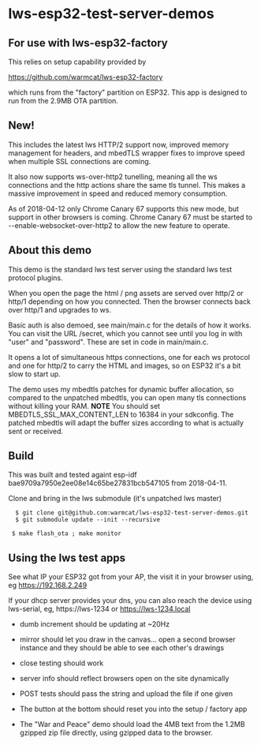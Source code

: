 lws-esp32-test-server-demos
===========================

## For use with lws-esp32-factory

This relies on setup capability provided by

https://github.com/warmcat/lws-esp32-factory

which runs from the "factory" partition on ESP32.  This app is
designed to run from the 2.9MB OTA partition.

## New!

This includes the latest lws HTTP/2 support now, improved
memory management for headers, and mbedTLS wrapper fixes to
improve speed when multiple SSL connections are coming.

It also now supports ws-over-http2 tunelling, meaning all
the ws connections and the http actions share the same tls
tunnel.  This makes a massive improvement in speed and
reduced memory consumption.

As of 2018-04-12 only Chrome Canary 67 supports this new
mode, but support in other browsers is coming.  Chrome
Canary 67 must be started to --enable-websocket-over-http2 to
allow the new feature to operate.

## About this demo

This demo is the standard lws test server using the standard lws test
protocol plugins.

When you open the page the html / png assets are served over http/2
or http/1 depending on how you connected.  Then the browser connects
back over http/1 and upgrades to ws.

Basic auth is also demoed, see main/main.c for the details of how it
works.  You can visit the URL /secret, which you cannot see until
you log in with "user" and "password".  These are set in code in
main/main.c.

It opens a lot of simultaneous https connections, one for each ws
protocol and one for http/2 to carry the HTML and images, so on ESP32
it's a bit slow to start up.

The demo uses my mbedtls patches for dynamic buffer allocation, so
compared to the unpatched mbedtls, you can open many tls connections
without killing your RAM.  **NOTE** You should set MBEDTLS_SSL_MAX_CONTENT_LEN
to 16384 in your sdkconfig.  The patched mbedtls will adapt the buffer
sizes according to what is actually sent or received.

## Build

This was built and tested againt esp-idf bae9709a7950e2ee08e14c65be27831bcb547105 from 2018-04-11.

Clone and bring in the lws submodule (it's unpatched lws master)

```
  $ git clone git@github.com:warmcat/lws-esp32-test-server-demos.git
  $ git submodule update --init --recursive
```

```
 $ make flash_ota ; make monitor
```

## Using the lws test apps

See what IP your ESP32 got from your AP, the visit it in your browser
using, eg https://192.168.2.249

If your dhcp server provides your dns, you can also reach the device
using lws-serial, eg, https://lws-1234 or https://lws-1234.local

 - dumb increment should be updating at ~20Hz

 - mirror should let you draw in the canvas... open a second browser
   instance and they should be able to see each other's drawings

 - close testing should work

 - server info should reflect browsers open on the site dynamically

 - POST tests should pass the string and upload the file if one given

 - The button at the bottom should reset you into the setup / factory app

 - The "War and Peace" demo should load the 4MB text from the 1.2MB gzipped zip
   file directly, using gzipped data to the browser.
